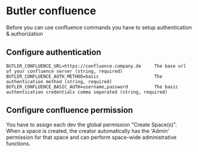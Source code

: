# Butler confluence
Before you can use confluence commands you have to setup authentication & authorization
## Configure authentication

```
BUTLER_CONFLUENCE_URL=https://confluence.company.de     The base url of your confluence server (string, required)
BUTLER_CONFLUENCE_AUTH_METHOD=basic                     The authentication method (string, required)
BUTLER_CONFLUENCE_BASIC_AUTH=username,password          The basic authentication credentials comma seperated (string, required)
```

## Configure confluence permission
You have to assign each dev the global permission "Create Space(s)".
When a space is created, the creator automatically has the 'Admin' permission for that space and can perform space-wide administrative functions.